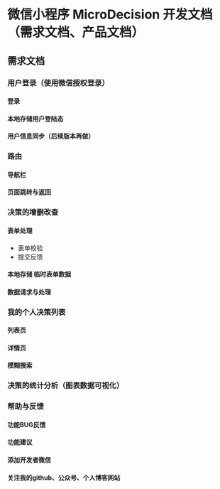 # 微信小程序 MicroDecision 开发文档（需求文档、产品文档）

## 需求文档

### 用户登录（使用微信授权登录）

#### 登录

#### 本地存储用户登陆态

#### 用户信息同步（后续版本再做）

### 路由

#### 导航栏

#### 页面跳转与返回

### 决策的增删改查

#### 表单处理

- 表单校验
- 提交反馈

#### 本地存储 临时表单数据

#### 数据请求与处理

### 我的个人决策列表

#### 列表页

#### 详情页

#### 模糊搜索

### 决策的统计分析（图表数据可视化）

### 帮助与反馈

#### 功能BUG反馈

#### 功能建议

#### 添加开发者微信

#### 关注我的github、公众号、个人博客网站